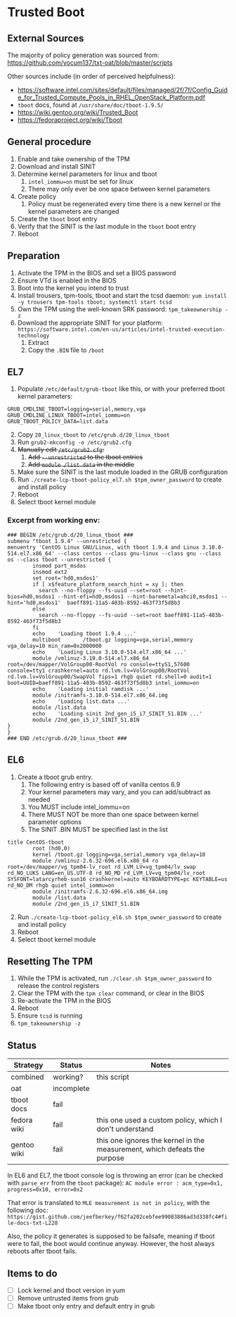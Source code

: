 # Trusted Boot

## External Sources

The majority of policy generation was sourced from:
https://github.com/yocum137/txt-oat/blob/master/scripts

Other sources include (in order of perceived helpfulness):
* https://software.intel.com/sites/default/files/managed/2f/7f/Config_Guide_for_Trusted_Compute_Pools_in_RHEL_OpenStack_Platform.pdf
* `tboot` docs, found at `/usr/share/doc/tboot-1.9.5/`
* https://wiki.gentoo.org/wiki/Trusted_Boot
* https://fedoraproject.org/wiki/Tboot

## General procedure

1. Enable and take ownership of the TPM
2. Download and install SINIT
3. Determine kernel parameters for linux and tboot
    1. `intel_iommu=on` must be set for linux
    2. There may only ever be one space between kernel parameters
4. Create policy
    1. Policy must be regenerated every time there is a new kernel or the kernel parameters are changed
5. Create the `tboot` boot entry
6. Verify that the SINIT is the last module in the `tboot` boot entry
7. Reboot

## Preparation

1. Activate the TPM in the BIOS and set a BIOS password
2. Ensure VTd is enabled in the BIOS
3. Boot into the kernel you intend to trust
4. Install trousers, tpm-tools, tboot and start the tcsd daemon:
    `yum install -y trousers tpm-tools tboot; systemctl start tcsd`
5. Own the TPM using the well-known SRK password:
    `tpm_takeownership -z`
6. Download the appropriate SINIT for your platform:
    `https://software.intel.com/en-us/articles/intel-trusted-execution-technology`
    1. Extract
    2. Copy the `.BIN` file to `/boot`

## EL7

1. Populate `/etc/default/grub-tboot` like this, or with your preferred tboot kernel parameters:

```
GRUB_CMDLINE_TBOOT=logging=serial,memory,vga
GRUB_CMDLINE_LINUX_TBOOT=intel_iommu=on
GRUB_TBOOT_POLICY_DATA=list.data
```

2. Copy `20_linux_tboot` to `/etc/grub.d/20_linux_tboot`
3. Run `grub2-mkconfig -o /etc/grub2.cfg`
4. ~~Manually edit `/etc/grub2.cfg`:~~
    1. ~~Add `--unrestricted` to the tboot entries~~
    2. ~~Add `module /list.data` in the middle~~
4. Make sure the SINIT is the last module loaded in the GRUB configuration
5. Run `./create-lcp-tboot-policy_el7.sh $tpm_owner_password` to create and install policy
6. Reboot
7. Select tboot kernel module

### Excerpt from working env:

```
### BEGIN /etc/grub.d/20_linux_tboot ###
submenu "tboot 1.9.4" --unrestricted {
menuentry 'CentOS Linux GNU/Linux, with tboot 1.9.4 and Linux 3.10.0-514.el7.x86_64' --class centos --class gnu-linux --class gnu --class os --class tboot --unrestricted {
        insmod part_msdos
        insmod ext2
        set root='hd0,msdos1'
        if [ x$feature_platform_search_hint = xy ]; then
          search --no-floppy --fs-uuid --set=root --hint-bios=hd0,msdos1 --hint-efi=hd0,msdos1 --hint-baremetal=ahci0,msdos1 --hint='hd0,msdos1'  baeff891-11a5-403b-8592-463f73f5d8b3
        else
          search --no-floppy --fs-uuid --set=root baeff891-11a5-403b-8592-463f73f5d8b3
        fi
        echo    'Loading tboot 1.9.4 ...'
        multiboot       /tboot.gz logging=vga,serial,memory vga_delay=10 min_ram=0x2000000
        echo    'Loading Linux 3.10.0-514.el7.x86_64 ...'
        module /vmlinuz-3.10.0-514.el7.x86_64 root=/dev/mapper/VolGroup00-RootVol ro console=ttyS1,57600 console=tty1 crashkernel=auto rd.lvm.lv=VolGroup00/RootVol rd.lvm.lv=VolGroup00/SwapVol fips=1 rhgb quiet rd.shell=0 audit=1 boot=UUID=baeff891-11a5-403b-8592-463f73f5d8b3 intel_iommu=on
        echo    'Loading initial ramdisk ...'
        module /initramfs-3.10.0-514.el7.x86_64.img
        echo    'Loading list.data ...'
        module /list.data
        echo    'Loading sinit 2nd_gen_i5_i7_SINIT_51.BIN ...'
        module /2nd_gen_i5_i7_SINIT_51.BIN
}
}
### END /etc/grub.d/20_linux_tboot ###
```

## EL6

1. Create a tboot grub entry.
    1. The following entry is based off of vanilla centos 6.9
    2. Your kernel parameters may vary, and you can add/subtract as needed
    3. You MUST include intel_iommu=on
    4. There MUST NOT be more than one space between kernel parameter options
    5. The SINIT .BIN MUST be specified last in the list

```
title CentOS-tboot
        root (hd0,0)
        kernel /tboot.gz logging=vga,serial,memory vga_delay=10
        module /vmlinuz-2.6.32-696.el6.x86_64 ro root=/dev/mapper/vg_tpm04-lv_root rd_LVM_LV=vg_tpm04/lv_swap rd_NO_LUKS LANG=en_US.UTF-8 rd_NO_MD rd_LVM_LV=vg_tpm04/lv_root SYSFONT=latarcyrheb-sun16 crashkernel=auto KEYBOARDTYPE=pc KEYTABLE=us rd_NO_DM rhgb quiet intel_iommu=on
        module /initramfs-2.6.32-696.el6.x86_64.img
        module /list.data
        module /2nd_gen_i5_i7_SINIT_51.BIN
```

2. Run `./create-lcp-tboot-policy_el6.sh $tpm_owner_password` to create and install policy
3. Reboot
4. Select tboot kernel module

## Resetting The TPM

1. While the TPM is activated, run `./clear.sh $tpm_owner_password` to release the control registers
2. Clear the TPM with the `tpm clear` command, or clear in the BIOS
3. Re-activate the TPM in the BIOS
4. Reboot
5. Ensure `tcsd` is running
6. `tpm_takeownership -z`

## Status

Strategy | Status | Notes
-------- | ------ | -----
combined | working? | this script
oat      | incomplete | |
tboot docs | fail | |
fedora wiki | fail | this one used a custom policy, which I don't understand |
gentoo wiki | fail | this one ignores the kernel in the measurement, which defeats the purpose |

In EL6 and EL7, the tboot console log is throwing an error (can be checked with `parse_err` from the `tboot` package):
    `AC module error : acm_type=0x1, progress=0x10, error=0x2`

That error is translated to `MLE measurement is not in policy`, with the following doc:
    `https://gist.github.com/jeefberkey/f62fa202cebfee99083886ad3d338fc4#file-docs-txt-L228`

Also, the policy it generates is supposed to be failsafe, meaning if tboot were to fail, the boot would continue anyway. However, the host always reboots after tboot fails.

## Items to do

- [ ] Lock kernel and tboot version in yum
- [ ] Remove untrusted items from grub
- [ ] Make tboot only entry and default entry in grub
